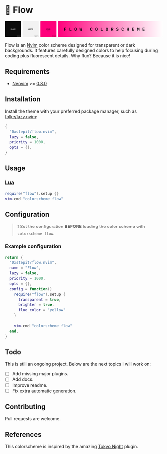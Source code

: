 # 🌊 Flow

![logo](./assets/logo.png) 

Flow is an [Nvim](https://github.com/neovim/neovim) color scheme designed for transparent or dark backgrounds. It features
carefully designed colors to help focusing during coding plus fluorescent details. Why fluo? Because it is
nice!

## Requirements

- [Neovim](https://github.com/neovim/neovim) >=
  [0.8.0](https://github.com/neovim/neovim/releases/tag/v0.8.0)

## Installation

Install the theme with your preferred package manager, such as
[folke/lazy.nvim](https://github.com/folke/lazy.nvim):

```lua
{
  "0xstepit/flow.nvim",
  lazy = false,
  priority = 1000,
  opts = {},
}
```

## Usage

### [Lua](https://www.lua.org)

```lua
require("flow").setup {}
vim.cmd "colorscheme flow"
```

## Configuration

> ❗️ Set the configuration **BEFORE** loading the color scheme with `colorscheme flow`.

### Example configuration

```lua 
return {
  "0xstepit/flow.nvim",
  name = "Flow",
  lazy = false,
  priority = 1000,
  opts = {},
  config = function()
    require("flow").setup {
      transparent = true,
      brighter = true,
      fluo_color = "yellow"
    }

    vim.cmd "colorscheme flow"
  end,
}
```

## Todo

This is still an ongoing project. Below are the next topics I will work on:

- [ ] Add missing major plugins.
- [ ] Add docs.
- [ ] Improve readme.
- [ ] Fix extra automatic generation.

## Contributing

Pull requests are welcome.

## References

This colorscheme is inspired by the amazing [Tokyo Night](https://github.com/folke/tokyonight.nvim) plugin.

